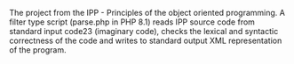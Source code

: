 The project from the IPP - Principles of the object oriented programming. A filter type script (parse.php in PHP 8.1) reads IPP source code from standard input
code23 (imaginary code), checks the lexical and syntactic correctness of the code and writes to standard output XML representation of the program.
